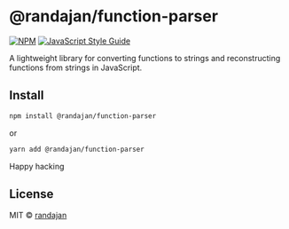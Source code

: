 # @randajan/function-parser

[![NPM](https://img.shields.io/npm/v/@randajan/function-parser.svg)](https://www.npmjs.com/package/@randajan/function-parser) [![JavaScript Style Guide](https://img.shields.io/badge/code_style-standard-brightgreen.svg)](https://standardjs.com)

A lightweight library for converting functions to strings and reconstructing functions from strings in JavaScript.

## Install

```bash
npm install @randajan/function-parser
```

or

```bash
yarn add @randajan/function-parser
```




Happy hacking

## License

MIT © [randajan](https://github.com/randajan)
